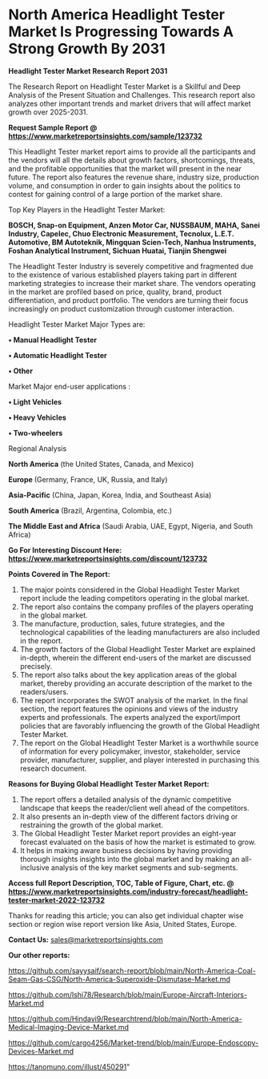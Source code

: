 # North America Headlight Tester Market Is Progressing Towards A Strong Growth By 2031

<strong>Headlight Tester Market Research Report 2031</strong>

The Research Report on Headlight Tester Market is a Skillful and Deep Analysis of the Present Situation and Challenges. This research report also analyzes other important trends and market drivers that will affect market growth over 2025-2031.

<strong>Request Sample Report @ <a href=https://www.marketreportsinsights.com/sample/123732>https://www.marketreportsinsights.com/sample/123732</a></strong>

This Headlight Tester market report aims to provide all the participants and the vendors will all the details about growth factors, shortcomings, threats, and the profitable opportunities that the market will present in the near future. The report also features the revenue share, industry size, production volume, and consumption in order to gain insights about the politics to contest for gaining control of a large portion of the market share.

Top Key Players in the Headlight Tester Market:

<strong>BOSCH, Snap-on Equipment, Anzen Motor Car, NUSSBAUM, MAHA, Sanei Industry, Capelec, Chuo Electronic Measurement, Tecnolux, L.E.T. Automotive, BM Autoteknik, Mingquan Scien-Tech, Nanhua Instruments, Foshan Analytical Instrument, Sichuan Huatai, Tianjin Shengwei</strong>

The Headlight Tester Industry is severely competitive and fragmented due to the existence of various established players taking part in different marketing strategies to increase their market share. The vendors operating in the market are profiled based on price, quality, brand, product differentiation, and product portfolio. The vendors are turning their focus increasingly on product customization through customer interaction.

Headlight Tester Market Major Types are:

<strong>• Manual Headlight Tester

• Automatic Headlight Tester

• Other</strong>

Market Major end-user applications :

<strong>• Light Vehicles

• Heavy Vehicles

• Two-wheelers</strong>

Regional Analysis

</u><strong><b>North America</b></strong> (the United States, Canada, and Mexico)

<strong><b>Europe </b></strong>(Germany, France, UK, Russia, and Italy)

<strong><b>Asia-Pacific</b></strong> (China, Japan, Korea, India, and Southeast Asia)

<strong><b>South America</b></strong> (Brazil, Argentina, Colombia, etc.)

<strong><b>The Middle East and Africa</b></strong> (Saudi Arabia, UAE, Egypt, Nigeria, and South Africa)

<strong>Go For Interesting Discount Here: <a href=https://www.marketreportsinsights.com/discount/123732>https://www.marketreportsinsights.com/discount/123732</a></strong>

<strong>Points Covered in The Report:</strong>
<ol>
  <li>The major points considered in the Global Headlight Tester Market report include the leading competitors operating in the global market.</li>
  <li>The report also contains the company profiles of the players operating in the global market.</li>
  <li>The manufacture, production, sales, future strategies, and the technological capabilities of the leading manufacturers are also included in the report.</li>
  <li>The growth factors of the Global Headlight Tester Market are explained in-depth, wherein the different end-users of the market are discussed precisely.</li>
  <li>The report also talks about the key application areas of the global market, thereby providing an accurate description of the market to the readers/users.</li>
  <li>The report incorporates the SWOT analysis of the market. In the final section, the report features the opinions and views of the industry experts and professionals. The experts analyzed the export/import policies that are favorably influencing the growth of the Global Headlight Tester Market.</li>
  <li>The report on the Global Headlight Tester Market is a worthwhile source of information for every policymaker, investor, stakeholder, service provider, manufacturer, supplier, and player interested in purchasing this research document.</li>
</ol>
<strong>Reasons for Buying Global Headlight Tester Market Report:</strong>

<ol>
  <li>The report offers a detailed analysis of the dynamic competitive landscape that keeps the reader/client well ahead of the competitors.</li>
  <li>It also presents an in-depth view of the different factors driving or restraining the growth of the global market.</li>
  <li>The Global Headlight Tester Market report provides an eight-year forecast evaluated on the basis of how the market is estimated to grow.</li>
  <li>It helps in making aware business decisions by having providing thorough insights insights into the global market and by making an all-inclusive analysis of the key market segments and sub-segments.</li>
</ol>
<strong>Access full Report Description, TOC, Table of Figure, Chart, etc. @ <a href=https://www.marketreportsinsights.com/industry-forecast/headlight-tester-market-2022-123732>https://www.marketreportsinsights.com/industry-forecast/headlight-tester-market-2022-123732</a></strong>


Thanks for reading this article; you can also get individual chapter wise section or region wise report version like Asia, United States, Europe.

<strong>Contact Us:</strong>
sales@marketreportsinsights.com

<strong>Our other reports:</strong>

<a href=https://github.com/sayysaif/search-report/blob/main/North-America-Coal-Seam-Gas-CSG/North-America-Superoxide-Dismutase-Market.md>https://github.com/sayysaif/search-report/blob/main/North-America-Coal-Seam-Gas-CSG/North-America-Superoxide-Dismutase-Market.md</a>

<a href=https://github.com/Ishi78/Research/blob/main/Europe-Aircraft-Interiors-Market.md>https://github.com/Ishi78/Research/blob/main/Europe-Aircraft-Interiors-Market.md</a>

<a href=https://github.com/Hindavi9/Researchtrend/blob/main/North-America-Medical-Imaging-Device-Market.md>https://github.com/Hindavi9/Researchtrend/blob/main/North-America-Medical-Imaging-Device-Market.md</a>

<a href=https://github.com/cargo4256/Market-trend/blob/main/Europe-Endoscopy-Devices-Market.md>https://github.com/cargo4256/Market-trend/blob/main/Europe-Endoscopy-Devices-Market.md</a>

<a href=https://tanomuno.com/illust/450291>https://tanomuno.com/illust/450291</a>"
